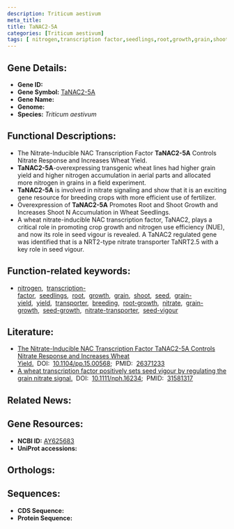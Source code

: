 ```yaml
---
description: Triticum aestivum
meta_title:
title: TaNAC2-5A
categories: [Triticum aestivum]
tags: [ nitrogen,transcription factor,seedlings,root,growth,grain,shoot,seed,grain yield,yield,transporter,breeding,root growth,nitrate,grain growth,seed growth,nitrate transporter,seed vigour ]
---
```


## Gene Details:
- **Gene ID:** []()
- **Gene Symbol:** <u>TaNAC2-5A</u>
- **Gene Name:** 
- **Genome:** []()
- **Species:** *Triticum aestivum*

## Functional Descriptions:
   - The Nitrate-Inducible NAC Transcription Factor **TaNAC2-5A** Controls Nitrate Response and Increases Wheat Yield.
   - **TaNAC2-5A**-overexpressing transgenic wheat lines had higher grain yield and higher nitrogen accumulation in aerial parts and allocated more nitrogen in grains in a field experiment.
   - **TaNAC2-5A** is involved in nitrate signaling and show that it is an exciting gene resource for breeding crops with more efficient use of fertilizer.
   - Overexpression of **TaNAC2-5A** Promotes Root and Shoot Growth and Increases Shoot N Accumulation in Wheat Seedlings.
   - A wheat nitrate-inducible NAC transcription factor, TaNAC2, plays a critical role in promoting crop growth and nitrogen use efficiency (NUE), and now its role in seed vigour is revealed. A TaNAC2 regulated gene was identified that is a NRT2-type nitrate transporter TaNRT2.5 with a key role in seed vigour.

## Function-related keywords:
   - [nitrogen](/tags/nitrogen/),&nbsp;&nbsp;[transcription-factor](/tags/transcription-factor/),&nbsp;&nbsp;[seedlings](/tags/seedlings/),&nbsp;&nbsp;[root](/tags/root/),&nbsp;&nbsp;[growth](/tags/growth/),&nbsp;&nbsp;[grain](/tags/grain/),&nbsp;&nbsp;[shoot](/tags/shoot/),&nbsp;&nbsp;[seed](/tags/seed/),&nbsp;&nbsp;[grain-yield](/tags/grain-yield/),&nbsp;&nbsp;[yield](/tags/yield/),&nbsp;&nbsp;[transporter](/tags/transporter/),&nbsp;&nbsp;[breeding](/tags/breeding/),&nbsp;&nbsp;[root-growth](/tags/root-growth/),&nbsp;&nbsp;[nitrate](/tags/nitrate/),&nbsp;&nbsp;[grain-growth](/tags/grain-growth/),&nbsp;&nbsp;[seed-growth](/tags/seed-growth/),&nbsp;&nbsp;[nitrate-transporter](/tags/nitrate-transporter/),&nbsp;&nbsp;[seed-vigour](/tags/seed-vigour/)

## Literature:
   - [The Nitrate-Inducible NAC Transcription Factor TaNAC2-5A Controls Nitrate Response and Increases Wheat Yield.](https://doi.org/10.1104/pp.15.00568)&nbsp;&nbsp;DOI:&nbsp;&nbsp;[10.1104/pp.15.00568](https://doi.org/10.1104/pp.15.00568);&nbsp;&nbsp;PMID:&nbsp;&nbsp;[26371233](https://pubmed.ncbi.nlm.nih.gov/26371233/)
   - [A wheat transcription factor positively sets seed vigour by regulating the grain nitrate signal.](https://doi.org/10.1111/nph.16234)&nbsp;&nbsp;DOI:&nbsp;&nbsp;[10.1111/nph.16234](https://doi.org/10.1111/nph.16234);&nbsp;&nbsp;PMID:&nbsp;&nbsp;[31581317](https://pubmed.ncbi.nlm.nih.gov/31581317/)

## Related News:

## Gene Resources:
- **NCBI ID:**  [AY625683](https://www.ncbi.nlm.nih.gov/gene/?term=AY625683)
- **UniProt accessions:**  [](https://www.uniprot.org/uniprotkb//entry)

## Orthologs:

## Sequences:
- **CDS Sequence:**
- **Protein Sequence:**
